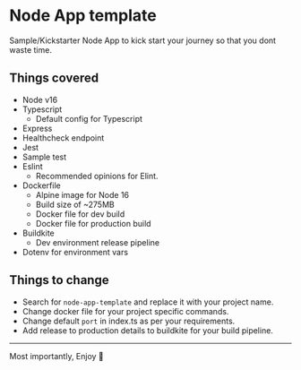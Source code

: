 # Node App template
Sample/Kickstarter Node App to kick start your journey so that you dont waste time.

## Things covered
- Node v16
- Typescript
    - Default config for Typescript
- Express
- Healthcheck endpoint
- Jest
- Sample test
- Eslint
    - Recommended opinions for Elint.
- Dockerfile
    - Alpine image for Node 16 
    - Build size of ~275MB
    - Docker file for dev build
    - Docker file for production build
- Buildkite
    - Dev environment release pipeline
- Dotenv for environment vars

## Things to change
- Search for `node-app-template` and replace it with your project name.
- Change docker file for your project specific commands.
- Change default `port` in index.ts as per your requirements.
- Add release to production details to buildkite for your build pipeline.

---
Most importantly, Enjoy :tada: 
